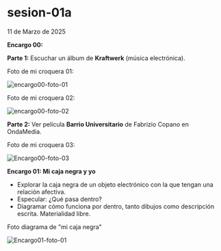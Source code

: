 # sesion-01a

11 de Marzo de 2025

**Encargo 00:**

**Parte 1:** Escuchar un álbum de **Kraftwerk** (música electrónica).

Foto de mi croquera 01:

![encargo00-foto-01](https://github.com/user-attachments/assets/71ef3ce4-178a-473e-943d-9d30f430fbc9)

Foto de mi croquera 02:

![encargo00-foto-02](https://github.com/user-attachments/assets/159d4ecc-a30a-41ee-bc8b-218e21984e30)

**Parte 2:** Ver película **Barrio Universitario** de Fabrizio Copano en OndaMedia.

Foto de mi croquera 03:

![Encargo00-foto-03](https://github.com/user-attachments/assets/c8d53342-5afa-4cc9-a37a-28e3e8240b13)

**Encargo 01: Mi caja negra y yo**

 - Explorar la caja negra de un objeto electrónico con la que tengan una relación afectiva.
 - Especular: ¿Qué pasa dentro?
 - Diagramar cómo funciona por dentro, tanto dibujos como descripción escrita. Materialidad libre.

 Foto diagrama de "mi caja negra"

 ![Encargo01-foto-01](https://github.com/user-attachments/assets/5da0a0f9-2ca3-4daa-85ce-9502a213f7dc)
 

